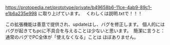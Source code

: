 https://protopedia.net/prototype/private/b49658b6-11ce-4ab9-89c1-e1b6a235e998
に取り上げています。　
くわしくは説明.txtで！！！

この拡張機能は善意で提供され、updateはし、バグを修正します。
個人的にはバグが起きてもpcに不具合を与えることは少ないと思います。　簡潔に言うと：　通常のバグでPC全体が「使えなくなる」ことは ほぼありません。
